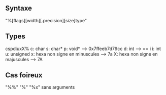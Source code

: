 ## Syntaxe
"%[flags][width][.precision][size]type"

## Types
cspdiuxX%
c: char
s: char*
p: void* --> 0x7ffeeb7d79cc
d: int --> == i
i: int
u: unsigned
x: hexa non signe en minuscules --> 7a
X: hexa non signe en majuscules --> 7A

## Cas foireux
"%%"
"%"
"%x" sans arguments
